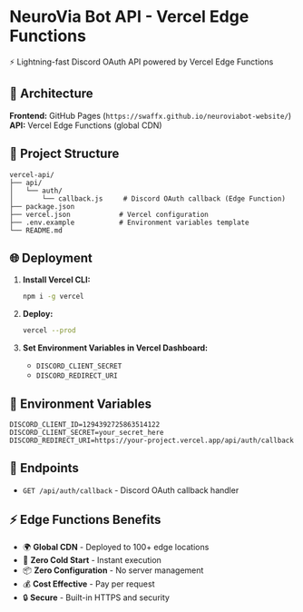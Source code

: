 # NeuroVia Bot API - Vercel Edge Functions

⚡ Lightning-fast Discord OAuth API powered by Vercel Edge Functions

## 🚀 Architecture

**Frontend:** GitHub Pages (`https://swaffx.github.io/neuroviabot-website/`)
**API:** Vercel Edge Functions (global CDN)

## 📁 Project Structure

```
vercel-api/
├── api/
│   └── auth/
│       └── callback.js     # Discord OAuth callback (Edge Function)
├── package.json
├── vercel.json            # Vercel configuration
├── .env.example           # Environment variables template
└── README.md
```

## 🌐 Deployment

1. **Install Vercel CLI:**
   ```bash
   npm i -g vercel
   ```

2. **Deploy:**
   ```bash
   vercel --prod
   ```

3. **Set Environment Variables in Vercel Dashboard:**
   - `DISCORD_CLIENT_SECRET`
   - `DISCORD_REDIRECT_URI`

## 🔧 Environment Variables

```env
DISCORD_CLIENT_ID=1294392725863514122
DISCORD_CLIENT_SECRET=your_secret_here
DISCORD_REDIRECT_URI=https://your-project.vercel.app/api/auth/callback
```

## 🎯 Endpoints

- `GET /api/auth/callback` - Discord OAuth callback handler

## ⚡ Edge Functions Benefits

- 🌍 **Global CDN** - Deployed to 100+ edge locations
- 🚀 **Zero Cold Start** - Instant execution
- 📦 **Zero Configuration** - No server management
- 💰 **Cost Effective** - Pay per request
- 🔒 **Secure** - Built-in HTTPS and security